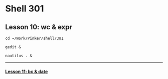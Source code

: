 # Shell 301
## Lesson 10: wc & expr

`cd ~/Work/Pinker/shell/301`

`gedit &`

`nautilus . &`
___



#### [Lesson 11: bc & date](https://github.com/inkVerb/pinker/blob/master/301-shell/Lesson-11.md)
